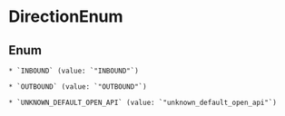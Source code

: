 
# DirectionEnum

## Enum


    * `INBOUND` (value: `"INBOUND"`)

    * `OUTBOUND` (value: `"OUTBOUND"`)

    * `UNKNOWN_DEFAULT_OPEN_API` (value: `"unknown_default_open_api"`)



